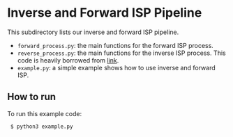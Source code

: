 # Inverse and Forward ISP Pipeline

This subdirectory lists our inverse and forward ISP pipeline.

* `forward_process.py`: the main functions for the forward ISP process.
* `reverse_process.py`: the main functions for the inverse ISP process. This code is heavily borrowed from [link](http://timothybrooks.com/tech/unprocessing).
* `example.py`: a simple example shows how to use inverse and forward ISP.

## How to run

To run this example code:
```
 $ python3 example.py
```
